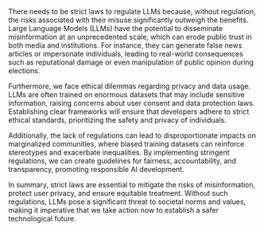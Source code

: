 There needs to be strict laws to regulate LLMs because, without regulation, the risks associated with their misuse significantly outweigh the benefits. Large Language Models (LLMs) have the potential to disseminate misinformation at an unprecedented scale, which can erode public trust in both media and institutions. For instance, they can generate false news articles or impersonate individuals, leading to real-world consequences such as reputational damage or even manipulation of public opinion during elections. 

Furthermore, we face ethical dilemmas regarding privacy and data usage. LLMs are often trained on enormous datasets that may include sensitive information, raising concerns about user consent and data protection laws. Establishing clear frameworks will ensure that developers adhere to strict ethical standards, prioritizing the safety and privacy of individuals. 

Additionally, the lack of regulations can lead to disproportionate impacts on marginalized communities, where biased training datasets can reinforce stereotypes and exacerbate inequalities. By implementing stringent regulations, we can create guidelines for fairness, accountability, and transparency, promoting responsible AI development. 

In summary, strict laws are essential to mitigate the risks of misinformation, protect user privacy, and ensure equitable treatment. Without such regulations, LLMs pose a significant threat to societal norms and values, making it imperative that we take action now to establish a safer technological future.